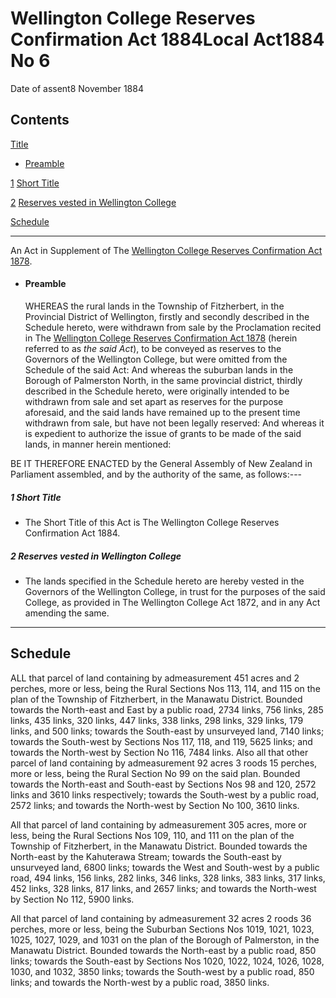 # Wellington College Reserves Confirmation Act 1884Local Act1884 No 6

Date of assent8 November 1884

## Contents

[Title][0]
    
*   [Preamble][1]

[1][2] [Short Title][2]

[2][3] [Reserves vested in Wellington College][3]

[Schedule][4]  
[][4]

---

An Act in Supplement of The [Wellington College Reserves Confirmation Act 1878][5].
    
*   #### Preamble
    
    WHEREAS the rural lands in the Township of Fitzherbert, in the Provincial District of Wellington, firstly and secondly described in the Schedule hereto, were withdrawn from sale by the Proclamation recited in The [Wellington College Reserves Confirmation Act 1878][5] (herein referred to as _the said Act_), to be conveyed as reserves to the Governors of the Wellington College, but were omitted from the Schedule of the said Act: And whereas the suburban lands in the Borough of Palmerston North, in the same provincial district, thirdly described in the Schedule hereto, were originally intended to be withdrawn from sale and set apart as reserves for the purpose aforesaid, and the said lands have remained up to the present time withdrawn from sale, but have not been legally reserved: And whereas it is expedient to authorize the issue of grants to be made of the said lands, in manner herein mentioned:

BE IT THEREFORE ENACTED by the General Assembly of New Zealand in Parliament assembled, and by the authority of the same, as follows:---

##### 1 Short Title
    
*   The Short Title of this Act is The Wellington College Reserves Confirmation Act 1884\.

##### 2 Reserves vested in Wellington College
    
*   The lands specified in the Schedule hereto are hereby vested in the Governors of the Wellington College, in trust for the purposes of the said College, as provided in The Wellington College Act 1872, and in any Act amending the same.

---

## Schedule

ALL that parcel of land containing by admeasurement 451 acres and 2 perches, more or less, being the Rural Sections Nos 113, 114, and 115 on the plan of the Township of Fitzherbert, in the Manawatu District. Bounded towards the North-east and East by a public road, 2734 links, 756 links, 285 links, 435 links, 320 links, 447 links, 338 links, 298 links, 329 links, 179 links, and 500 links; towards the South-east by unsurveyed land, 7140 links; towards the South-west by Sections Nos 117, 118, and 119, 5625 links; and towards the North-west by Section No 116, 7484 links. Also all that other parcel of land containing by admeasurement 92 acres 3 roods 15 perches, more or less, being the Rural Section No 99 on the said plan. Bounded towards the North-east and South-east by Sections Nos 98 and 120, 2572 links and 3610 links respectively; towards the South-west by a public road, 2572 links; and towards the North-west by Section No 100, 3610 links.

All that parcel of land containing by admeasurement 305 acres, more or less, being the Rural Sections Nos 109, 110, and 111 on the plan of the Township of Fitzherbert, in the Manawatu District. Bounded towards the North-east by the Kahuterawa Stream; towards the South-east by unsurveyed land, 6800 links; towards the West and South-west by a public road, 494 links, 156 links, 282 links, 346 links, 328 links, 383 links, 317 links, 452 links, 328 links, 817 links, and 2657 links; and towards the North-west by Section No 112, 5900 links.

All that parcel of land containing by admeasurement 32 acres 2 roods 36 perches, more or less, being the Suburban Sections Nos 1019, 1021, 1023, 1025, 1027, 1029, and 1031 on the plan of the Borough of Palmerston, in the Manawatu District. Bounded towards the North-east by a public road, 850 links; towards the South-east by Sections Nos 1020, 1022, 1024, 1026, 1028, 1030, and 1032, 3850 links; towards the South-west by a public road, 850 links; and towards the North-west by a public road, 3850 links.

[0]: http://www.legislation.govt.nz/act/local/1884/0006/latest/whole.html#DLM17441
[1]: http://www.legislation.govt.nz/act/local/1884/0006/latest/whole.html#DLM17442
[2]: http://www.legislation.govt.nz/act/local/1884/0006/latest/whole.html#DLM17446
[3]: http://www.legislation.govt.nz/act/local/1884/0006/latest/whole.html#DLM17447
[4]: http://www.legislation.govt.nz/act/local/1884/0006/latest/whole.html#DLM17448
[5]: http://www.legislation.govt.nz/act/local/1884/0006/latest/link.aspx?id=DLM14540